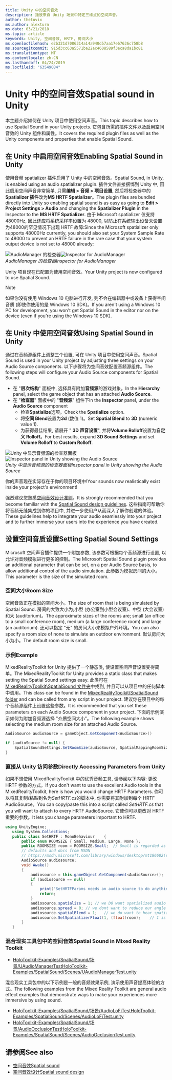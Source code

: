 ```yaml
---
title: Unity 中的空间音效
description: 播放来自 Unity 场景中特定三维点的空间声音。
author: thetuvix
ms.author: alexturn
ms.date: 03/21/2018
ms.topic: article
keywords: Unity, 空间音效, HRTF, 房间大小
ms.openlocfilehash: e2b321d7086314a14a940d57aa17e67636c758b8
ms.sourcegitcommit: 915d3cc63a5571ba22ac4608589f3eca8da1bc81
ms.translationtype: MT
ms.contentlocale: zh-CN
ms.lasthandoff: 04/24/2019
ms.locfileid: "63549084"
---
```

# <a name="spatial-sound-in-unity"></a><span data-ttu-id="8391f-104">Unity 中的空间音效</span><span class="sxs-lookup"><span data-stu-id="8391f-104">Spatial sound in Unity</span></span>

<span data-ttu-id="8391f-105">本主题介绍如何在 Unity 项目中使用空间声音。</span><span class="sxs-lookup"><span data-stu-id="8391f-105">This topic describes how to use Spatial Sound in your Unity projects.</span></span> <span data-ttu-id="8391f-106">它包含所需的插件文件以及启用空间音效的 Unity 组件和属性。</span><span class="sxs-lookup"><span data-stu-id="8391f-106">It covers the required plugin files as well as the Unity components and properties that enable Spatial Sound.</span></span>

## <a name="enabling-spatial-sound-in-unity"></a><span data-ttu-id="8391f-107">在 Unity 中启用空间音效</span><span class="sxs-lookup"><span data-stu-id="8391f-107">Enabling Spatial Sound in Unity</span></span>

<span data-ttu-id="8391f-108">使用音频 spatializer 插件启用了 Unity 中的空间音效。</span><span class="sxs-lookup"><span data-stu-id="8391f-108">Spatial Sound, in Unity, is enabled using an audio spatializer plugin.</span></span> <span data-ttu-id="8391f-109">插件文件直接捆绑到 Unity 中, 因此启用空间声音非常简单, 只需**编辑 > 音频 > 项目设置**, 然后将检查器中的**Spatializer 插件**改为**MS HRTF Spatializer**。</span><span class="sxs-lookup"><span data-stu-id="8391f-109">The plugin files are bundled directly into Unity so enabling spatial sound is as easy as going to **Edit > Project Settings > Audio** and changing the **Spatializer Plugin** in the Inspector to the **MS HRTF Spatializer**.</span></span> <span data-ttu-id="8391f-110">由于 Microsoft spatializer 仅支持 48000Hz, 因此还应将系统采样率设置为 48000, 以防止在系统输出设备未设置为48000的罕见情况下出现 HRTF 故障:</span><span class="sxs-lookup"><span data-stu-id="8391f-110">Since the Microsoft spatializer only supports 48000Hz currently, you should also set your System Sample Rate to 48000 to prevent an HRTF failure in the rare case that your system output device is not set to 48000 already:</span></span>

<span data-ttu-id="8391f-111">![AudioManager 的检查器](images/audio-250px.png)</span><span class="sxs-lookup"><span data-stu-id="8391f-111">![Inspector for AudioManager](images/audio-250px.png)</span></span><br>
<span data-ttu-id="8391f-112">*AudioManager 的检查器*</span><span class="sxs-lookup"><span data-stu-id="8391f-112">*Inspector for AudioManager*</span></span>

<span data-ttu-id="8391f-113">Unity 项目现在已配置为使用空间音效。</span><span class="sxs-lookup"><span data-stu-id="8391f-113">Your Unity project is now configured to use Spatial Sound.</span></span>

>[!NOTE]
><span data-ttu-id="8391f-114">如果你没有使用 Windows 10 电脑进行开发, 则不会在编辑器中或设备上获得空间音质 (即使你使用的是 Windows 10 SDK)。</span><span class="sxs-lookup"><span data-stu-id="8391f-114">If you aren't using a Windows 10 PC for development, you won't get Spatial Sound in the editor nor on the device (even if you're using the Windows 10 SDK).</span></span>

## <a name="using-spatial-sound-in-unity"></a><span data-ttu-id="8391f-115">在 Unity 中使用空间音效</span><span class="sxs-lookup"><span data-stu-id="8391f-115">Using Spatial Sound in Unity</span></span>

<span data-ttu-id="8391f-116">通过在音频源组件上调整三个设置, 可在 Unity 项目中使用空间声音。</span><span class="sxs-lookup"><span data-stu-id="8391f-116">Spatial Sound is used in your Unity project by adjusting three settings on your Audio Source components.</span></span> <span data-ttu-id="8391f-117">以下步骤将为空间音效配置音频源组件。</span><span class="sxs-lookup"><span data-stu-id="8391f-117">The following steps will configure your Audio Source components for Spatial Sound.</span></span>
* <span data-ttu-id="8391f-118">在 "**层次结构**" 面板中, 选择具有附加**音频源**的游戏对象。</span><span class="sxs-lookup"><span data-stu-id="8391f-118">In the **Hierarchy** panel, select the game object that has an attached **Audio Source**.</span></span>
* <span data-ttu-id="8391f-119">在 "**检查器**" 面板中的 "**音频源**" 组件下</span><span class="sxs-lookup"><span data-stu-id="8391f-119">In the **Inspector** panel, under the **Audio Source** component</span></span>
    * <span data-ttu-id="8391f-120">检查**Spatialize**选项。</span><span class="sxs-lookup"><span data-stu-id="8391f-120">Check the **Spatialize** option.</span></span>
    * <span data-ttu-id="8391f-121">将**空间 Blend**设置为**3d** (数值 1)。</span><span class="sxs-lookup"><span data-stu-id="8391f-121">Set **Spatial Blend** to **3D** (numeric value 1).</span></span>
    * <span data-ttu-id="8391f-122">为获得最佳结果, 请展开 " **3D 声音设置**", 并将**Volume Rolloff**设置为**自定义 Rolloff**。</span><span class="sxs-lookup"><span data-stu-id="8391f-122">For best results, expand **3D Sound Settings** and set **Volume Rolloff** to **Custom Rolloff**.</span></span>

<span data-ttu-id="8391f-123">![Unity 中显示音频源的检查器面板](images/audiosource.png)</span><span class="sxs-lookup"><span data-stu-id="8391f-123">![Inspector panel in Unity showing the Audio Source](images/audiosource.png)</span></span><br>
<span data-ttu-id="8391f-124">*Unity 中显示音频源的检查器面板*</span><span class="sxs-lookup"><span data-stu-id="8391f-124">*Inspector panel in Unity showing the Audio Source*</span></span>

<span data-ttu-id="8391f-125">你的声音现在实际存在于你的项目环境中!</span><span class="sxs-lookup"><span data-stu-id="8391f-125">Your sounds now realistically exist inside your project's environment!</span></span>

<span data-ttu-id="8391f-126">强烈建议您熟悉[空间音效设计准则](spatial-sound-design.md)。</span><span class="sxs-lookup"><span data-stu-id="8391f-126">It is strongly recommended that you become familiar with the [Spatial Sound design guidelines](spatial-sound-design.md).</span></span> <span data-ttu-id="8391f-127">这些指南可帮助你将音频无缝集成到你的项目中, 并进一步使用户从而深入了解你创建的体验。</span><span class="sxs-lookup"><span data-stu-id="8391f-127">These guidelines help to integrate your audio seamlessly into your project and to further immerse your users into the experience you have created.</span></span>

## <a name="setting-spatial-sound-settings"></a><span data-ttu-id="8391f-128">设置空间音质设置</span><span class="sxs-lookup"><span data-stu-id="8391f-128">Setting Spatial Sound Settings</span></span>

<span data-ttu-id="8391f-129">Microsoft 空间声音插件提供一个附加参数, 该参数可根据每个音频源进行设置, 以允许对音频模拟进行更多的控制。</span><span class="sxs-lookup"><span data-stu-id="8391f-129">The Microsoft Spatial Sound plugin provides an additional parameter that can be set, on a per Audio Source basis, to allow additional control of the audio simulation.</span></span> <span data-ttu-id="8391f-130">此参数为模拟房间的大小。</span><span class="sxs-lookup"><span data-stu-id="8391f-130">This parameter is the size of the simulated room.</span></span>

### <a name="room-size"></a><span data-ttu-id="8391f-131">空间大小</span><span class="sxs-lookup"><span data-stu-id="8391f-131">Room Size</span></span>

<span data-ttu-id="8391f-132">空间音效正在模拟的空间大小。</span><span class="sxs-lookup"><span data-stu-id="8391f-132">The size of room that is being simulated by Spatial Sound.</span></span> <span data-ttu-id="8391f-133">房间的大致大小为;小型 (办公室到小型会议室)、中型 (大会议室) 和大 (auditorium)。</span><span class="sxs-lookup"><span data-stu-id="8391f-133">The approximate sizes of the rooms are; small (an office to a small conference room), medium (a large conference room) and large (an auditorium).</span></span> <span data-ttu-id="8391f-134">还可以指定 "无" 的房间大小来模拟户外环境。</span><span class="sxs-lookup"><span data-stu-id="8391f-134">You can also specify a room size of none to simulate an outdoor environment.</span></span> <span data-ttu-id="8391f-135">默认房间大小为小。</span><span class="sxs-lookup"><span data-stu-id="8391f-135">The default room size is small.</span></span>

### <a name="example"></a><span data-ttu-id="8391f-136">示例</span><span class="sxs-lookup"><span data-stu-id="8391f-136">Example</span></span>

<span data-ttu-id="8391f-137">MixedRealityToolkit for Unity 提供了一个静态类, 使设置空间声音设置变得简单。</span><span class="sxs-lookup"><span data-stu-id="8391f-137">The MixedRealityToolkit for Unity provides a static class that makes setting the Spatial Sound settings easy.</span></span> <span data-ttu-id="8391f-138">此类可在[MixedRealityToolkit\SpatialSound 文件夹](https://github.com/Microsoft/MixedRealityToolkit-Unity/tree/htk_release/Assets/HoloToolkit/SpatialSound)中找到, 并且可以从项目中的任何脚本中调用。</span><span class="sxs-lookup"><span data-stu-id="8391f-138">This class can be found in the [MixedRealityToolkit\SpatialSound folder](https://github.com/Microsoft/MixedRealityToolkit-Unity/tree/htk_release/Assets/HoloToolkit/SpatialSound) and can be called from any script in your project.</span></span> <span data-ttu-id="8391f-139">建议你在项目中的每个音频源组件上设置这些参数。</span><span class="sxs-lookup"><span data-stu-id="8391f-139">It is recommended that you set these parameters on each Audio Source component in your project.</span></span> <span data-ttu-id="8391f-140">下面的示例演示如何为附加音频源选择 "介质空间大小"。</span><span class="sxs-lookup"><span data-stu-id="8391f-140">The following example shows selecting the medium room size for an attached Audio Source.</span></span>

```cs
AudioSource audioSource = gameObject.GetComponent<AudioSource>()

if (audioSource != null) {
    SpatialSoundSettings.SetRoomSize(audioSource, SpatialMappingRoomSizes.Medium);
}
```

### <a name="directly-accessing-parameters-from-unity"></a><span data-ttu-id="8391f-141">直接从 Unity 访问参数</span><span class="sxs-lookup"><span data-stu-id="8391f-141">Directly Accessing Parameters from Unity</span></span>

<span data-ttu-id="8391f-142">如果不想使用 MixedRealityToolkit 中的优秀音频工具, 请参阅以下内容: 更改 HRTF 参数的方式。</span><span class="sxs-lookup"><span data-stu-id="8391f-142">If you don't want to use the excellent Audio tools in the MixedRealityToolkit, here is how you would change HRTF Parameters.</span></span> <span data-ttu-id="8391f-143">你可以将其复制/粘贴到名为*SetHRTF.cs*的脚本中, 你需要将其附加到每个 HRTF AudioSource。</span><span class="sxs-lookup"><span data-stu-id="8391f-143">You can copy/paste this into a script called *SetHRTF.cs* that you will want to attach to every HRTF AudioSource.</span></span> <span data-ttu-id="8391f-144">它使你可以更改对 HRTF 重要的参数。</span><span class="sxs-lookup"><span data-stu-id="8391f-144">It lets you change parameters important to HRTF.</span></span>

```cs
using UnityEngine;
   using System.Collections;
   public class SetHRTF : MonoBehaviour    {
       public enum ROOMSIZE { Small, Medium, Large, None };
       public ROOMSIZE room = ROOMSIZE.Small;  // Small is regarded as the "most average"
       // defaults and docs from MSDN
       // https://msdn.microsoft.com/library/windows/desktop/mt186602(v=vs.85).aspx
       AudioSource audiosource;
       void Awake()
       {
           audiosource = this.gameObject.GetComponent<AudioSource>();
           if (audiosource == null)
           {
               print("SetHRTFParams needs an audio source to do anything.");
               return;
           }
           audiosource.spatialize = 1; // we DO want spatialized audio
           audiosource.spread = 0; // we dont want to reduce our angle of hearing
           audiosource.spatialBlend = 1;   // we do want to hear spatialized audio
           audiosource.SetSpatializerFloat(1, (float)room);    // 1 is the roomsize param
       }
   }
```
### <a name="spatial-sound-in-mixed-reality-toolkit"></a><span data-ttu-id="8391f-145">混合现实工具包中的空间音效</span><span class="sxs-lookup"><span data-stu-id="8391f-145">Spatial Sound in Mixed Reality Toolkit</span></span>
- [<span data-ttu-id="8391f-146">HoloToolkit-Examples/SpatialSound/场景/UAudioManagerTest</span><span class="sxs-lookup"><span data-stu-id="8391f-146">HoloToolkit-Examples/SpatialSound/Scenes/UAudioManagerTest.unity</span></span>](https://github.com/Microsoft/MixedRealityToolkit-Unity/blob/htk_release/Assets/HoloToolkit-Examples/SpatialSound/Scenes/UAudioManagerTest.unity)

<span data-ttu-id="8391f-147">混合现实工具包中的以下示例是一般的音频效果示例, 演示使用声音提高体验的方式。</span><span class="sxs-lookup"><span data-stu-id="8391f-147">The following examples from the Mixed Reality Toolkit are general audio effect examples that demonstrate ways to make your experiences more immersive by using sound.</span></span>
- [<span data-ttu-id="8391f-148">HoloToolkit-Examples/SpatialSound/场景/AudioLoFiTest</span><span class="sxs-lookup"><span data-stu-id="8391f-148">HoloToolkit-Examples/SpatialSound/Scenes/AudioLoFiTest.unity</span></span>](https://github.com/Microsoft/MixedRealityToolkit-Unity/blob/htk_release/Assets/HoloToolkit-Examples/SpatialSound/Scenes/AudioLoFiTest.unity)
- [<span data-ttu-id="8391f-149">HoloToolkit-Examples/SpatialSound/场景/AudioOcclusionTest</span><span class="sxs-lookup"><span data-stu-id="8391f-149">HoloToolkit-Examples/SpatialSound/Scenes/AudioOcclusionTest.unity</span></span>](https://github.com/Microsoft/MixedRealityToolkit-Unity/blob/htk_release/Assets/HoloToolkit-Examples/SpatialSound/Scenes/AudioOcclusionTest.unity)

## <a name="see-also"></a><span data-ttu-id="8391f-150">请参阅</span><span class="sxs-lookup"><span data-stu-id="8391f-150">See also</span></span>
* [<span data-ttu-id="8391f-151">空间音效</span><span class="sxs-lookup"><span data-stu-id="8391f-151">Spatial sound</span></span>](spatial-sound.md)
* [<span data-ttu-id="8391f-152">空间音效设计</span><span class="sxs-lookup"><span data-stu-id="8391f-152">Spatial sound design</span></span>](spatial-sound-design.md)
